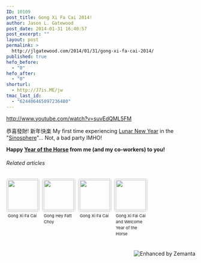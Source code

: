 ```yaml
---
ID: 10109
post_title: Gong Xi Fa Cai 2014!
author: Jason L. Gatewood
post_date: 2014-01-31 16:40:57
post_excerpt: ""
layout: post
permalink: >
  http://jlgatewood.com/2014/01/31/gong-xi-fa-cai-2014/
published: true
hefo_before:
  - "0"
hefo_after:
  - "0"
shorturl:
  - http://J7is.ME/jw
tmac_last_id:
  - "624406465097236480"
---
```

http://www.youtube.com/watch?v=suvEdQML5FM

恭喜發財!
新年快楽
My first time experiencing <a class="zem_slink" title="Chinese New Year" href="http://en.wikipedia.org/wiki/Chinese_New_Year" target="_blank" rel="wikipedia">Lunar New Year</a> in the "<a class="zem_slink" title="Sinosphere" href="http://en.wikipedia.org/wiki/Sinosphere" target="_blank" rel="wikipedia">Sinosphere</a>"...
Not, a bad party IMHO!

<strong>Happy <a class="zem_slink" title="Year of the Horse" href="http://en.wikipedia.org/wiki/Year_of_the_Horse" target="_blank" rel="wikipedia">Year of the Horse</a> from me (and my co-workers) to you!</strong>
<h6 class="zemanta-related-title" style="font-size: 1em;">Related articles</h6>
<ul class="zemanta-article-ul zemanta-article-ul-image" style="margin: 0; padding: 0; overflow: hidden;">
	<li class="zemanta-article-ul-li-image zemanta-article-ul-li" style="padding: 0; background: none; list-style: none; display: block; float: left; vertical-align: top; text-align: left; width: 84px; font-size: 11px; margin: 2px 10px 10px 2px;"><a style="box-shadow: 0px 0px 4px #999; padding: 2px; display: block; border-radius: 2px; text-decoration: none;" href="http://artlinksingapore.org/2014/01/30/gong-xi-fa-cai/" target="_blank"><img style="padding: 0; margin: 0; border: 0; display: block; width: 80px; max-width: 100%;" alt="" src="http://jlgatewood.com/wp-content/uploads/2014/01/243626325_80_80.jpg" /></a><a style="display: block; overflow: hidden; text-decoration: none; line-height: 12pt; height: 80px; padding: 5px 2px 0 2px;" href="http://artlinksingapore.org/2014/01/30/gong-xi-fa-cai/" target="_blank">Gong Xi Fa Cai</a></li>
	<li class="zemanta-article-ul-li-image zemanta-article-ul-li" style="padding: 0; background: none; list-style: none; display: block; float: left; vertical-align: top; text-align: left; width: 84px; font-size: 11px; margin: 2px 10px 10px 2px;"><a style="box-shadow: 0px 0px 4px #999; padding: 2px; display: block; border-radius: 2px; text-decoration: none;" href="http://icookibakeipost.wordpress.com/2014/01/30/gong-hey-fatt-choy/" target="_blank"><img style="padding: 0; margin: 0; border: 0; display: block; width: 80px; max-width: 100%;" alt="" src="http://jlgatewood.com/wp-content/uploads/2014/01/noimg_41_80_80.jpg" /></a><a style="display: block; overflow: hidden; text-decoration: none; line-height: 12pt; height: 80px; padding: 5px 2px 0 2px;" href="http://icookibakeipost.wordpress.com/2014/01/30/gong-hey-fatt-choy/" target="_blank">Gong Hey Fatt Choy</a></li>
	<li class="zemanta-article-ul-li-image zemanta-article-ul-li" style="padding: 0; background: none; list-style: none; display: block; float: left; vertical-align: top; text-align: left; width: 84px; font-size: 11px; margin: 2px 10px 10px 2px;"><a style="box-shadow: 0px 0px 4px #999; padding: 2px; display: block; border-radius: 2px; text-decoration: none;" href="http://msacidburn.wordpress.com/2014/01/29/gong-xi-fa-cai/" target="_blank"><img style="padding: 0; margin: 0; border: 0; display: block; width: 80px; max-width: 100%;" alt="" src="http://jlgatewood.com/wp-content/uploads/2014/01/243529596_80_80.jpg" /></a><a style="display: block; overflow: hidden; text-decoration: none; line-height: 12pt; height: 80px; padding: 5px 2px 0 2px;" href="http://msacidburn.wordpress.com/2014/01/29/gong-xi-fa-cai/" target="_blank">Gong Xi Fa Cai</a></li>
	<li class="zemanta-article-ul-li-image zemanta-article-ul-li" style="padding: 0; background: none; list-style: none; display: block; float: left; vertical-align: top; text-align: left; width: 84px; font-size: 11px; margin: 2px 10px 10px 2px;"><a style="box-shadow: 0px 0px 4px #999; padding: 2px; display: block; border-radius: 2px; text-decoration: none;" href="http://dinmerican.wordpress.com/2014/01/30/gong-xi-fai-cai-and-welcome-year-of-the-horse/" target="_blank"><img style="padding: 0; margin: 0; border: 0; display: block; width: 80px; max-width: 100%;" alt="" src="http://jlgatewood.com/wp-content/uploads/2014/01/243765603_80_80.jpg" /></a><a style="display: block; overflow: hidden; text-decoration: none; line-height: 12pt; height: 80px; padding: 5px 2px 0 2px;" href="http://dinmerican.wordpress.com/2014/01/30/gong-xi-fai-cai-and-welcome-year-of-the-horse/" target="_blank">Gong Xi Fai Cai and Welcome Year of the Horse</a></li>
</ul>
<div class="zemanta-pixie" style="margin-top: 10px; height: 15px;"><a class="zemanta-pixie-a" title="Enhanced by Zemanta" href="http://www.zemanta.com/?px"><img class="zemanta-pixie-img" style="border: none; float: right;" alt="Enhanced by Zemanta" src="http://img.zemanta.com/zemified_h.png?x-id=b5a18bd1-17d8-4a4e-8fba-d4772859c441" /></a></div>